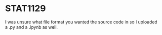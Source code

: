 # STAT1129
 I was unsure what file format you wanted the source code in so I uploaded a .py and a .ipynb as well.
